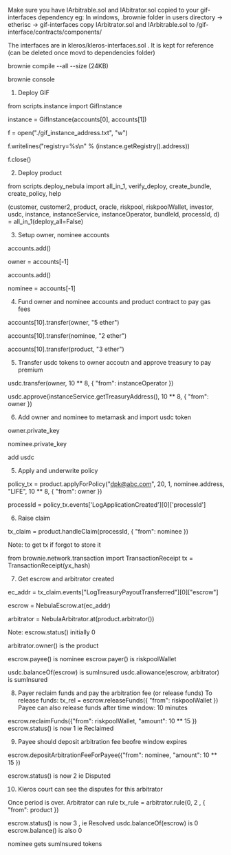 Make sure you have IArbitrable.sol and IAbitrator.sol copied to your gif-interfaces dependency
eg:
In windows, .brownie folder in users directory -> etherisc -> gif-interfaces
copy IArbitrator.sol and IArbitrable.sol to /gif-interface/contracts/components/

The interfaces are in kleros/kleros-interfaces.sol . It is kept for reference (can be deleted once movd to dependencies folder)

brownie compile --all --size
(24KB)

brownie console

1. Deploy GIF

from scripts.instance import GifInstance

instance = GifInstance(accounts[0], accounts[1])

f = open("./gif_instance_address.txt", "w")

f.writelines("registry=%s\n" % (instance.getRegistry().address))

f.close()

2. Deploy product

from scripts.deploy_nebula import all_in_1, verify_deploy, create_bundle, create_policy, help

(customer, customer2, product, oracle, riskpool, riskpoolWallet, investor, usdc, instance, instanceService, instanceOperator, bundleId, processId, d) = all_in_1(deploy_all=False)

3. Setup owner, nominee accounts

accounts.add()

owner = accounts[-1]

accounts.add()

nominee = accounts[-1]

4. Fund owner and nominee accounts and product contract to pay gas fees

accounts[10].transfer(owner, "5 ether")

accounts[10].transfer(nominee, "2 ether")

accounts[10].transfer(product, "3 ether")

5. Transfer usdc tokens to owner accoutn and approve treasury to pay premium

usdc.transfer(owner, 10 \*\* 8, { "from": instanceOperator })

usdc.approve(instanceService.getTreasuryAddress(), 10 ** 8, { "from": owner })

6. Add owner and nominee to metamask and import usdc token

owner.private_key

nominee.private_key

add usdc

5. Apply and underwrite policy

policy_tx = product.applyForPolicy("dpk@abc.com", 20, 1, nominee.address, "LIFE", 10 ** 8, { "from": owner })

processId = policy_tx.events['LogApplicationCreated'][0]['processId']

6. Raise claim

tx_claim = product.handleClaim(processId, { "from": nominee })

Note: to get tx if forgot to store it

from brownie.network.transaction import TransactionReceipt
tx = TransactionReceipt(yx_hash)

7. Get escrow and arbitrator created

ec_addr = tx_claim.events["LogTreasuryPayoutTransferred"][0]["escrow"]

escrow = NebulaEscrow.at(ec_addr)

arbitrator = NebulaArbitrator.at(product.arbitrator())

Note: escrow.status() initially 0

arbitrator.owner() is the product

escrow.payee() is nominee
escrow.payer() is riskpoolWallet

usdc.balanceOf(escrow) is sumInsured
usdc.allowance(escrow, arbitrator) is sumInsured

8. Payer reclaim funds and pay the arbitration fee (or release funds)
   To release funds:
   tx_rel = escrow.releaseFunds({ "from": riskpoolWallet })
   Payee can also release funds after time window: 10 minutes

escrow.reclaimFunds({"from": riskpoolWallet, "amount": 10 ** 15 })
escrow.status() is now 1 ie Reclaimed

9. Payee should deposit arbitration fee beofre window expires

escrow.depositArbitrationFeeForPayee({"from": nominee, "amount": 10 ** 15 })

escrow.status() is now 2 ie Disputed

10. Kleros court can see the disputes for this arbitrator

Once period is over. Arbitrator can rule
tx_rule = arbitrator.rule(0, 2 , { "from": product })

escrow.status() is now 3 , ie Resolved
usdc.balanceOf(escrow) is 0
escrow.balance() is also 0

nominee gets sumInsured tokens
